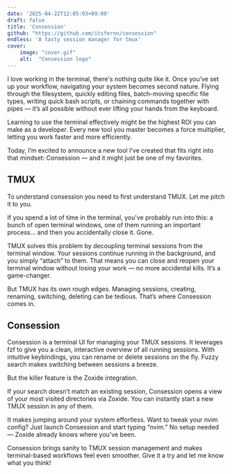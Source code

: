 ```yaml
---
date: '2025-04-22T12:05:03+09:00'
draft: false
title: 'Consession'
github: "https://github.com/itsfernn/consession"
endless: 'A tasty session manager for tmux'
cover:
    image: "cover.gif"
    alt:  "Consession logo"
---
```


I love working in the terminal, there's nothing quite like it. Once you’ve set up your workflow, navigating your system becomes second nature. Flying through the filesystem, quickly editing files, batch-moving specific file types, writing quick bash scripts, or chaining commands together with pipes — it’s all possible without ever lifting your hands from the keyboard.

Learning to use the terminal effectively might be the highest ROI you can make as a developer. Every new tool you master becomes a force multiplier, letting you work faster and more efficiently.

Today, I’m excited to announce a new tool I’ve created that fits right into that mindset: Consession — and it might just be one of my favorites.

## TMUX

To understand consession you need to first understand TMUX. Let me pitch it to you.

If you spend a lot of time in the terminal, you've probably run into this: a bunch of open terminal windows, one of them running an important process... and then you accidentally close it. Gone.

TMUX solves this problem by decoupling terminal sessions from the terminal window. Your sessions continue running in the background, and you simply “attach” to them. That means you can close and reopen your terminal window without losing your work — no more accidental kills. It’s a game-changer.

But TMUX has its own rough edges. Managing sessions, creating, renaming, switching, deleting can be tedious. That’s where Consession comes in.


## Consession

Consession is a terminal UI for managing your TMUX sessions. It leverages fzf to give you a clean, interactive overview of all running sessions. With intuitive keybindings, you can rename or delete sessions on the fly. Fuzzy search makes switching between sessions a breeze.

But the killer feature is the Zoxide integration.

If your search doesn’t match an existing session, Consession opens a view of your most visited directories via Zoxide. You can instantly start a new TMUX session in any of them.

It makes jumping around your system effortless. Want to tweak your nvim config? Just launch Consession and start typing “nvim.” No setup needed — Zoxide already knows where you’ve been.

Consession brings sanity to TMUX session management and makes terminal-based workflows feel even smoother. Give it a try and let me know what you think!
